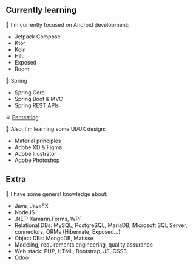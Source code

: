 ## Currently learning
📱 I'm currently focused on Android development:
- Jetpack Compose
- Ktor
- Koin
- Hilt
- Exposed
- Room

🍃 Spring
- Spring Core
- Spring Boot & MVC
- Spring REST APIs

☠ [Pentesting](https://github.com/SamGarciaDev/htb-writeups)

📐 Also, I'm learning some UI/UX design:
- Material principles
- Adobe XD & Figma
- Adobe Illustrator
- Adobe Photoshop

## Extra
🧠 I have some general knowledge about:
- Java, JavaFX
- NodeJS
- .NET: Xamarin.Forms, WPF
- Relational DBs: MySQL, PostgreSQL, MariaDB, Microsoft SQL Server, connectors, ORMs (Hibernate, Exposed...)
- Object DBs: MongoDB, Matisse
- Modeling, requirements engineering, quality assurance
- Web stack: PHP, HTML, Bootstrap, JS, CSS3
- Odoo
